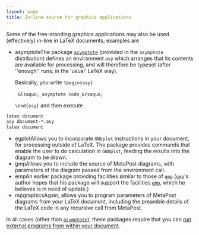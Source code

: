 ```yaml
---
layout: page
title: In-line source for graphics applications
---
```


Some of the free-standing graphics applications may also be used
(effectively) in-line in LaTeX documents; examples are

- asymptoteThe package [`asymptote`](http://ctan.org/pkg/asymptote) (provided in the
  `asymptote` distribution) defines an environment
  `asy` which arranges that its contents are available for
  processing, and will therefore be typeset (after ''enough'' runs, in
  the 'usual' LaTeX way).

  Basically, you write
    `\begin{asy}`

    &nbsp;&nbsp;`&lsaquo;_asymptote code_&rsaquo;`

    `\end{asy}`
  and then execute
```latex
latex document
asy document-*.asy
latex document
```
- egplotAllows you to incorporate `GNUplot`
  instructions in your document, for processing outside of LaTeX.
  The package provides commands that enable the user to do calculation
  in `GNUplot`, feeding the results into the diagram
  to be drawn.
- gmpAllows you to include the source of MetaPost diagrams, with
  parameters of the diagram passed from the environment call.
- empAn earlier package providing facilities similar to those of
  [`gmp`](http://ctan.org/pkg/gmp) ([`gmp`](http://ctan.org/pkg/gmp)'s author hopes that his package will
  support the facilities [`emp`](http://ctan.org/pkg/emp), which he believes is in need
  of update.)
- mpgraphicsAgain, allows you to program parameters of MetaPost
  diagrams from your LaTeX document, including the preamble details
  of the LaTeX code in any recursive call from MetaPost.

In all cases (other than [`asymptote`](http://ctan.org/pkg/asymptote)), these packages require
that you can 
[run external programs from within your document](./FAQ-spawnprog.html).

